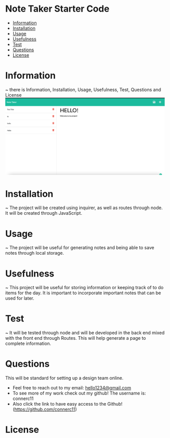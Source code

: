 # Note Taker Starter Code
   
  * [Information](#information)
  * [Installation](#installation)
  * [Usage](#usage)
  * [Usefulness](#usefulness)
  * [Test](#test)
  * [Questions](#questions)
  * [License](#license)
  
  # Information
  ~ there is Information, Installation, Usage, Usefulness, Test, Questions and License
  ![Get Started](./public/assets/image-1.png)


  # Installation
  ~ The project will be created using inquirer, as well as routes through node. It will be created through JavaScript.
  # Usage
  ~ The project will be useful for generating notes and being able to save notes through local storage.
  # Usefulness
  ~ This project will be useful for storing information or keeping track of to do items for the day. It is important to incorporate important notes that can be used for later.
  # Test 
  ~ It will be tested through node and will be developed in the back end mixed with the front end through Routes. This will help generate a page to complete information. 
  # Questions
   This will be standard for setting up a design team online.
  * Feel free to reach out to my email: hello1234@gmail.com
  * To see more of my work check out my github! The username is: connerc11
  * Also click the link to have easy access to the Github! (https://github.com/connerc11)
  # License
   